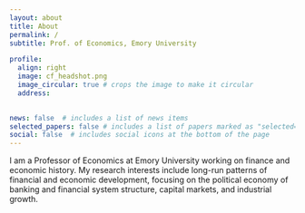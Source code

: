 ```yaml
---
layout: about
title: About
permalink: /
subtitle: Prof. of Economics, Emory University

profile:
  align: right
  image: cf_headshot.png
  image_circular: true # crops the image to make it circular
  address:
    

news: false  # includes a list of news items
selected_papers: false # includes a list of papers marked as "selected={true}"
social: false  # includes social icons at the bottom of the page
---
```


I am a Professor of Economics at Emory University working on finance and economic history. My research interests include long-run patterns of financial and economic development, focusing on the political economy of banking and financial system
structure, capital markets, and industrial growth.

